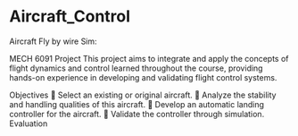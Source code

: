 # Aircraft_Control
Aircraft Fly by wire Sim:

MECH 6091 Project
This project aims to integrate and apply the concepts of flight dynamics and
control learned throughout the course, providing hands-on experience in
developing and validating flight control systems.

Objectives
 Select an existing or original aircraft.
 Analyze the stability and handling qualities of this aircraft.
 Develop an automatic landing controller for the aircraft.
 Validate the controller through simulation.
Evaluation
